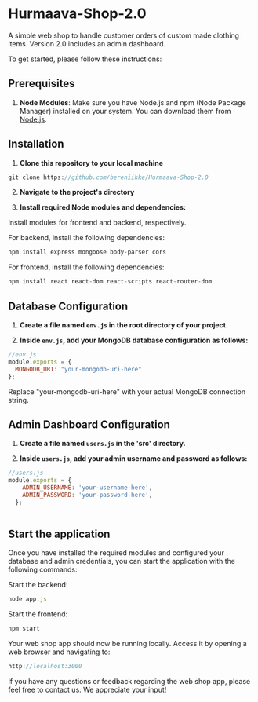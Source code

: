 # Hurmaava-Shop-2.0
A simple web shop to handle customer orders of custom made clothing items. Version 2.0 includes an admin dashboard. 

To get started, please follow these instructions:


## Prerequisites

1. **Node Modules**: Make sure you have Node.js and npm (Node Package Manager) installed on your system. You can download them from [Node.js](https://nodejs.org/).

## Installation

1. **Clone this repository to your local machine**

```javascript
git clone https://github.com/bereniikke/Hurmaava-Shop-2.0
```

2. **Navigate to the project's directory**


4. **Install required Node modules and dependencies:**

Install modules for frontend and backend, respectively.

For backend, install the following dependencies:

```javascript
npm install express mongoose body-parser cors
```

For frontend, install the following dependencies:

```javascript
npm install react react-dom react-scripts react-router-dom
```

## Database Configuration

1. **Create a file named `env.js` in the root directory of your project.**

2. **Inside `env.js`, add your MongoDB database configuration as follows:**

```javascript
//env.js
module.exports = {
  MONGODB_URI: "your-mongodb-uri-here"
};
```

Replace "your-mongodb-uri-here" with your actual MongoDB connection string.

## Admin Dashboard Configuration

1. **Create a file named `users.js` in the 'src' directory.**

2. **Inside `users.js`, add your admin username and password as follows:**
   
```javascript
//users.js
module.exports = {
    ADMIN_USERNAME: 'your-username-here',
    ADMIN_PASSWORD: 'your-password-here',
  };
  
```


## Start the application

Once you have installed the required modules and configured your database and admin credentials, you can start the application with the following commands:

Start the backend:

```javascript
node app.js
```

Start the frontend:

```javascript
npm start
```

Your web shop app should now be running locally. Access it by opening a web browser and navigating to:

```javascript
http://localhost:3000
```

If you have any questions or feedback regarding the web shop app, please feel free to contact us. We appreciate your input!
